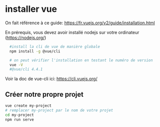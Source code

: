 # installer vue

On fait référence à ce guide: https://fr.vuejs.org/v2/guide/installation.html

En prérequis, vous devez avoir installé nodejs sur votre ordinateur (https://nodejs.org/)

```bash
  #install la cli de vue de manière globale
  npm install -g @vue/cli

  # on peut vérifier l'installation en testant le numéro de version
  vue -V
  #@vue/cli 4.4.1
```

Voir la doc de vue-cli ici: https://cli.vuejs.org/

## Créer notre propre projet

```bash
vue create my-project
# remplacer my-project par le nom de votre projet
cd my-project
npm run serve

```
